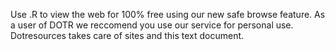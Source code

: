 Use .R to view the web for 100% free using our new safe browse feature. As a user of DOTR we reccomend you use our service for personal use.
Dotresources takes care of sites and this text document.
